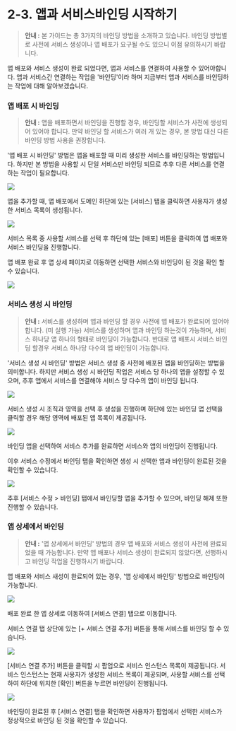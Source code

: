 # 2-3. 앱과 서비스바인딩 시작하기

> **안내 :** 본 가이드는 총 3가지의 바인딩 방법을 소개하고 있습니다. 바인딩 방법별로 사전에 서비스 생성이나 앱 배포가 요구될 수도 있으니 이점 유의하시기 바랍니다.

앱 배포와 서비스 생성이 완료 되었다면, 앱과 서비스를 연결하여 사용할 수 있어야합니다. 앱과 서비스간 연결하는 작업을 '바인딩'이라 하며 지금부터 앱과 서비스를 바인딩하는 작업에 대해 알아보겠습니다.

### **앱 배포 시 바인딩**

> **안내 :** 앱을 배포하면서 바인딩을 진행할 경우, 바인딩할 서비스가 사전에 생성되어 있어야 합니다. 만약 바인딩 할 서비스가 여러 개 있는 경우, 본 방법 대신 다른 바인딩 방법 사용을 권장합니다.

'앱 배포 시 바인딩' 방법은 앱을 배포할 때 미리 생성한 서비스를 바인딩하는 방법입니다. 하지만 본 방법을 사용할 시 단일 서비스만 바인딩 되므로 추후 다른 서비스를 연결하는 작업이 필요합니다.

![](.gitbook/assets/image%20%2834%29.png)

앱을 추가할 때, 앱 배포에서 도메인 하단에 있는 \[서비스\] 탭을 클릭하면 사용자가 생성한 서비스 목록이 생성됩니다.

![](.gitbook/assets/image%20%2819%29.png)

서비스 목록 중 사용할 서비스를 선택 후 하단에 있는 \[배포\] 버튼을 클릭하여 앱 배포와 서비스 바인딩을 진행합니다.

앱 배포 완료 후 앱 상세 페이지로 이동하면 선택한 서비스와 바인딩이 된 것을 확인 할 수 있습니다.

![](.gitbook/assets/image%20%281%29.png)

### **서비스 생성 시 바인딩**

> **안내 :** 서비스를 생성하며 앱과 바인딩 할 경우 사전에 앱 배포가 완료되어 있어야 합니다. \(미 실행 가능\) 서비스를 생성하며 앱과 바인딩 하는것이 가능하며, 서비스 하나당 앱 하나의 형태로 바인딩이 가능합니다. 반대로 앱 배포시 서비스 바인딩 할경우 서비스 하나당 다수의 앱 바인딩이 가능합니다.

'서비스 생성 시 바인딩' 방법은 서비스 생성 중 사전에 배포된 앱을 바인딩하는 방법을 의미합니다. 하지만 서비스 생성 시 바인딩 작업은 서비스 당 하나의 앱을 설정할 수 있으며, 추후 앱에서 서비스를 연결해야 서비스 당 다수의 앱이 바인딩 됩니다.

![](.gitbook/assets/image%20%2833%29.png)

서비스 생성 시 조직과 영역을 선택 후 생성을 진행하며 하단에 있는 바인딩 앱 선택을 클릭할 경우 해당 영역에 배포된 앱 목록이 제공됩니다.

![](.gitbook/assets/image%20%2814%29.png)

바인딩 앱을 선택하여 서비스 추가를 완료하면 서비스와 앱의 바인딩이 진행됩니다.

이후 서비스 수정에서 바인딩 탭을 확인하면 생성 시 선택한 앱과 바인딩이 완료된 것을 확인할 수 있습니다.

![](.gitbook/assets/image%20%2826%29.png)

추후 \[서비스 수정 &gt; 바인딩\] 탭에서 바인딩할 앱을 추가할 수 있으며, 바인딩 해제 또한 진행할 수 있습니다.

### **앱 상세에서 바인딩**

> **안내 :** '앱 상세에서 바인딩' 방법의 경우 앱 배포와 서비스 생성이 사전에 완료되었을 때 가능합니다. 만약 앱 배포나 서비스 생성이 완료되지 않았다면, 선행하시고 바인딩 작업을 진행하시기 바랍니다.

앱 배포와 서비스 새성이 완료되어 있는 경우, '앱 상세에서 바인딩' 방법으로 바인딩이 가능합니다.

![](.gitbook/assets/image%20%2824%29.png)

배포 완료 한 앱 상세로 이동하여 \[서비스 연결\] 탭으로 이동합니다.

서비스 연결 탭 상단에 있는 \[+ 서비스 연결 추가\] 버튼을 통해 서비스를 바인딩 할 수 있습니다.

![](.gitbook/assets/image%20%287%29.png)

\[서비스 연결 추가\] 버튼을 클릭할 시 팝업으로 서비스 인스턴스 목록이 제공됩니다. 서비스 인스턴스는 현재 사용자가 생성한 서비스 목록이 제공되며, 사용할 서비스를 선택하여 하단에 위치한 \[확인\] 버튼을 누르면 바인딩이 진행됩니다.

![](.gitbook/assets/image%20%2832%29.png)

바인딩이 완료된 후 \[서비스 연결\] 탭을 확인하면 사용자가 팝업에서 선택한 서비스가 정상적으로 바인딩 된 것을 확인할 수 있습니다.

